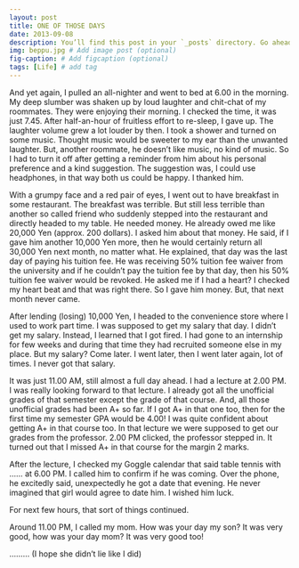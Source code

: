 ```yaml
---
layout: post
title: ONE OF THOSE DAYS
date: 2013-09-08 
description: You’ll find this post in your `_posts` directory. Go ahead and edit it and re-build the site to see your changes. # Add post description (optional)
img: beppu.jpg # Add image post (optional)
fig-caption: # Add figcaption (optional)
tags: [Life] # add tag
---
```

And yet again, I pulled an all-nighter and went to bed at 6.00 in the morning. My deep slumber was shaken up by loud laughter and chit-chat of my roommates. They were enjoying their morning. I checked the time, it was just 7.45. After half-an-hour of fruitless effort to re-sleep, I gave up. The laughter volume grew a lot louder by then. I took a shower and turned on some music. Thought music would be sweeter to my ear than the unwanted laughter. But, another roommate, he doesn’t like music, no kind of music. So I had to turn it off after getting a reminder from him about his personal preference and a kind suggestion. The suggestion was, I could use headphones, in that way both us could be happy. I thanked him.

With a grumpy face and a red pair of eyes, I went out to have breakfast in some restaurant. The breakfast was terrible. But still less terrible than another so called friend who suddenly stepped into the restaurant and directly headed to my table. He needed money. He already owed me like 20,000 Yen (approx. 200 dollars). I asked him about that money. He said, if I gave him another 10,000 Yen more, then he would certainly return all 30,000 Yen next month, no matter what. He explained, that day was the last day of paying his tuition fee. He was receiving 50% tuition fee waiver from the university and if he couldn’t pay the tuition fee by that day, then his 50% tuition fee waiver would be revoked. He asked me if I had a heart? I checked my heart beat and that was right there. So I gave him money. But, that next month never came.

After lending (losing) 10,000 Yen, I headed to the convenience store where I used to work part time. I was supposed to get my salary that day. I didn’t get my salary. Instead, I learned that I got fired. I had gone to an internship for few weeks and during that time they had recruited someone else in my place. But my salary? Come later. I went later, then I went later again, lot of times. I never got that salary.

It was just 11.00 AM, still almost a full day ahead. I had a lecture at 2.00 PM. I was really looking forward to that lecture. I already got all the unofficial grades of that semester except the grade of that course. And, all those unofficial grades had been A+ so far. If I got A+ in that one too, then for the first time my semester GPA would be 4.00! I was quite confident about getting A+ in that course too. In that lecture we were supposed to get our grades from the professor. 2.00 PM clicked, the professor stepped in. It turned out that I missed A+ in that course for the margin 2 marks.

After the lecture, I checked my Goggle calendar that said table tennis with …… at 6.00 PM. I called him to confirm if he was coming. Over the phone, he excitedly said, unexpectedly he got a date that evening. He never imagined that girl would agree to date him. I wished him luck.

For next few hours, that sort of things continued.

Around 11.00 PM, I called my mom. How was your day my son? It was very good, how was your day mom? It was very good too!

……… (I hope she didn’t lie like I did)

